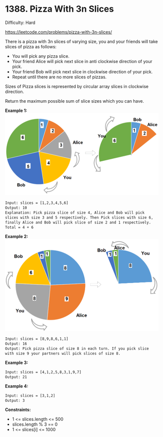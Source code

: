 # 1388. Pizza With 3n Slices

Difficulty: Hard

https://leetcode.com/problems/pizza-with-3n-slices/

There is a pizza with 3n slices of varying size, you and your friends will take slices of pizza as follows:

* You will pick any pizza slice.
* Your friend Alice will pick next slice in anti clockwise direction of your pick. 
* Your friend Bob will pick next slice in clockwise direction of your pick.
* Repeat until there are no more slices of pizzas.

Sizes of Pizza slices is represented by circular array slices in clockwise direction.

Return the maximum possible sum of slice sizes which you can have.


**Example 1:**  
![ex1](ex1.png)
```
Input: slices = [1,2,3,4,5,6]
Output: 10
Explanation: Pick pizza slice of size 4, Alice and Bob will pick slices with size 3 and 5 respectively. Then Pick slices with size 6, finally Alice and Bob will pick slice of size 2 and 1 respectively. Total = 4 + 6
```

**Example 2:**  
![ex2](ex2.png)
```
Input: slices = [8,9,8,6,1,1]
Output: 16
Output: Pick pizza slice of size 8 in each turn. If you pick slice with size 9 your partners will pick slices of size 8.
```

**Example 3:**
```
Input: slices = [4,1,2,5,8,3,1,9,7]
Output: 21
```

**Example 4:**
```
Input: slices = [3,1,2]
Output: 3
```

**Constraints:**

* 1 <= slices.length <= 500
* slices.length % 3 == 0
* 1 <= slices[i] <= 1000
